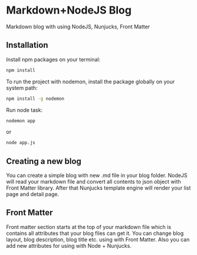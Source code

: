 # Markdown+NodeJS Blog
Markdown blog with using NodeJS, Nunjucks, Front Matter

## Installation
Install npm packages on your terminal:
```sh
npm install
```

To run the project with nodemon, install the package globally on your system path:
```sh
npm install -g nodemon
```

Run node task:
```sh
nodemon app
```
or

```sh
node app.js
```

## Creating a new blog
You can create a simple blog with new .md file in your blog folder. NodeJS will read your markdown file and convert all contents to json object with Front Matter library. After that Nunjucks template engine will render your list page and detail page.

## Front Matter
Front matter section starts at the top of your markdown file which is contains all attributes that your blog files can get it.
You can change blog layout, blog description, blog title etc. using with Front Matter. Also you can add new attributes for using with Node + Nunjucks.
